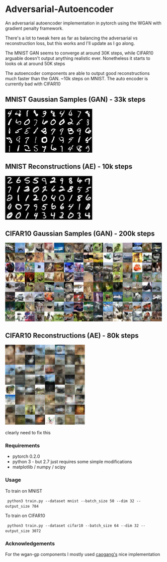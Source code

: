 # Adversarial-Autoencoder
An adversarial autoencoder implementation in pytorch using the WGAN with gradient penalty framework. 

There's a lot to tweak here as far as balancing the adversarial vs reconstruction loss, but this works and I'll update as I go along. 

The MNIST GAN seems to converge at around 30K steps, while CIFAR10 arguable doesn't output anything realistic ever. Nonetheless it starts to looks ok at around 50K steps

The autoencoder components are able to output good reconstructions much faster than the GAN. ~10k steps on MNIST. The auto encoder is currently bad with CIFAR10

## MNIST Gaussian Samples (GAN) - 33k steps

![output image](plots/mnist/samples_33099.jpg)

## MNIST Reconstructions (AE) - 10k steps

![output_image](results/mnist/ae_samples_10799.jpg)

## CIFAR10 Gaussian Samples (GAN) - 200k steps

![output image](plots/cifar10/samples_199999.jpg)

## CIFAR10 Reconstructions (AE) - 80k steps

![output image](results/cifar10/ae_samples_80699.jpg)

clearly need to fix this 

### Requirements

* pytorch 0.2.0
* python 3 - but 2.7 just requires some simple modifications
* matplotlib / numpy / scipy

### Usage

To train on MNIST

` python3 train.py --dataset mnist --batch_size 50 --dim 32 -- output_size 784`

To train on CIFAR10

` python3 train.py --dataset cifar10 --batch_size 64 --dim 32 -- output_size 3072`

### Acknowledgements

For the wgan-gp components I mostly used [caogang's](https://github.com/caogang/wgan-gp) nice implementation
